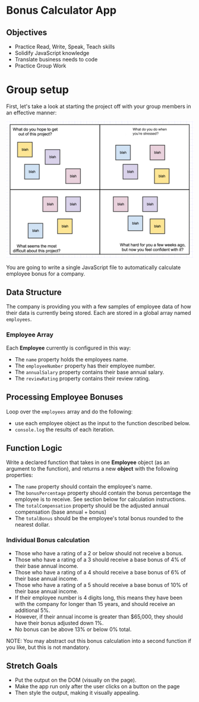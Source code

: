 # Bonus Calculator App

## Objectives

- Practice Read, Write, Speak, Teach skills
- Solidify JavaScript knowledge
- Translate business needs to code
- Practice Group Work

# Group setup

First, let's take a look at starting the project off with your group members in an effective manner:

![intro](quads_week1_updated_2020.png)

You are going to write a single JavaScript file to automatically calculate employee bonus for a company.

## Data Structure

The company is providing you with a few samples of employee data of how their data is currently being stored. Each are stored in a global array named `employees`.

### Employee Array
Each **Employee** currently is configured in this way:

* The `name` property holds the employees name.
* The `employeeNumber` property has their employee number.
* The `annualSalary` property contains their base annual salary.
* The `reviewRating` property contains their review rating.

## Processing Employee Bonuses

Loop over the `employees` array and do the following:

* use each employee object as the input to the function described below.
* `console.log` the results of each iteration.

## Function Logic

Write a declared function that takes in one **Employee** object (as an argument to the function), and returns a new **object** with the following properties:

* The `name` property should contain the employee's name.
* The `bonusPercentage` property should contain the bonus percentage the employee is to receive. See section below for calculation instructions.
* The `totalCompensation` property should be the adjusted annual compensation (base annual + bonus)
* The `totalBonus` should be the employee's total bonus rounded to the nearest dollar.

### Individual Bonus calculation
- Those who have a rating of a 2 or below should not receive a bonus.
- Those who have a rating of a 3 should receive a base bonus of 4% of their base annual income.
- Those who have a rating of a 4 should receive a base bonus of 6% of their base annual income.
- Those who have a rating of a 5 should receive a base bonus of 10% of their base annual income.
- If their employee number is 4 digits long, this means they have been with the company for longer than 15 years,
and should receive an additional 5%.
- However, if their annual income is greater than $65,000, they should have their bonus adjusted down 1%.
- No bonus can be above 13% or below 0% total.

NOTE: You may abstract out this bonus calculation into a second function if you like, but this is not mandatory.

## Stretch Goals
- Put the output on the DOM (visually on the page).
- Make the app run only after the user clicks on a button on the page
- Then style the output, making it visually appealing.
